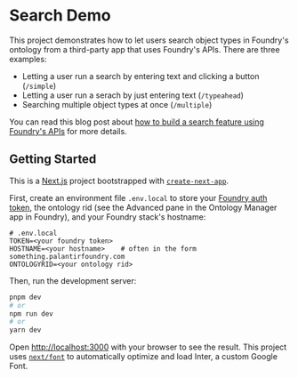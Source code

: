 # Search Demo

This project demonstrates how to let users search object types in Foundry's ontology from a third-party app that uses Foundry's APIs. There are three examples:

- Letting a user run a search by entering text and clicking a button (`/simple`)
- Letting a user run a serach by just entering text (`/typeahead`)
- Searching multiple object types at once (`/multiple`)

You can read this blog post about [how to build a search feature using Foundry's APIs](https://example.com) for more details.

## Getting Started

This is a [Next.js](https://nextjs.org/) project bootstrapped with [`create-next-app`](https://github.com/vercel/next.js/tree/canary/packages/create-next-app).

First, create an environment file `.env.local` to store your [Foundry auth token](https://www.palantir.com/docs/foundry/api/general/overview/authentication/#authentication-during-development), the ontology rid (see the Advanced pane in the Ontology Manager app in Foundry), and your Foundry stack's hostname:

```
# .env.local
TOKEN=<your foundry token>
HOSTNAME=<your hostname>    # often in the form something.palantirfoundry.com
ONTOLOGYRID=<your ontology rid>
```

Then, run the development server:

```bash
pnpm dev
# or
npm run dev
# or
yarn dev
```

Open [http://localhost:3000](http://localhost:3000) with your browser to see the result. This project uses [`next/font`](https://nextjs.org/docs/basic-features/font-optimization) to automatically optimize and load Inter, a custom Google Font.
